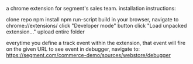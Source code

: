 a chrome extension for segment's sales team.  installation instructions:

clone repo
npm install
npm run-script build
in your browser, navigate to chrome://extensions/
click "Developer mode" button
click "Load unpacked extension..."
upload entire folder

everytime you define a track event within the extension, that event will fire on the given URL
to see event in debugger, navigate to: https://segment.com/commerce-demo/sources/webstore/debugger

